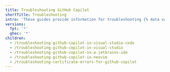 ```yaml
---
title: Troubleshooting GitHub Copilot
shortTitle: Troubleshooting
intro: 'These guides provide information for troubleshooting {% data variables.product.prodname_copilot %}.'
versions:
  fpt: '*'
  ghec: '*'
children:
  - /troubleshooting-github-copilot-in-visual-studio-code
  - /troubleshooting-github-copilot-in-visual-studio
  - /troubleshooting-github-copilot-in-a-jetbrains-ide
  - /troubleshooting-github-copilot-in-neovim
  - /troubleshooting-certificate-errors-for-github-copilot
---
```



